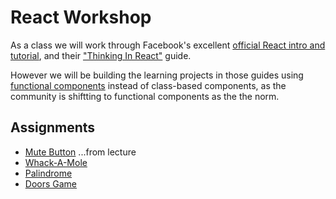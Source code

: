 # React Workshop

As a class we will work through Facebook's excellent [official React intro and tutorial](https://reactjs.org/docs/hello-world.html), 
and their ["Thinking In React"](https://reactjs.org/docs/thinking-in-react.html) guide.

However we will be building the learning projects in those guides using [functional components](https://reactjs.org/docs/components-and-props.html) instead of class-based components, as the community is shiftting to functional components as the the norm.

## Assignments
- [Mute Button](https://github.com/romeoplatoon/react-mute-button) ...from lecture
- [Whack-A-Mole](https://github.com/romeoplatoon/react-whack-a-mole)
- [Palindrome](https://github.com/romeoplatoon/react-palindrome)
- [Doors Game](https://github.com/romeoplatoon/react-doors-game)